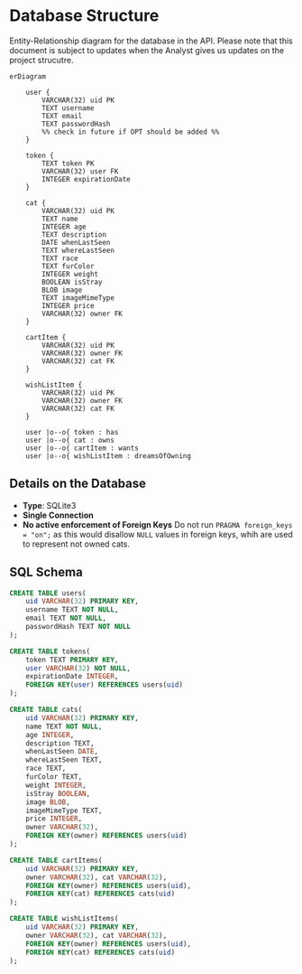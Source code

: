 # Database Structure
Entity-Relationship diagram for the database in the API. Please note that this document is subject to updates when the 
Analyst gives us updates on the project strucutre.
```mermaid
erDiagram

    user {
        VARCHAR(32) uid PK
        TEXT username
        TEXT email
        TEXT passwordHash
        %% check in future if OPT should be added %%
    }
    
    token {
        TEXT token PK
        VARCHAR(32) user FK
        INTEGER expirationDate
    }
        
    cat {
        VARCHAR(32) uid PK
        TEXT name
        INTEGER age
        TEXT description
        DATE whenLastSeen
        TEXT whereLastSeen
        TEXT race
        TEXT furColor
        INTEGER weight
        BOOLEAN isStray
        BLOB image
        TEXT imageMimeType
        INTEGER price
        VARCHAR(32) owner FK
    }
    
    cartItem {
        VARCHAR(32) uid PK
        VARCHAR(32) owner FK
        VARCHAR(32) cat FK
    }

    wishListItem {
        VARCHAR(32) uid PK
        VARCHAR(32) owner FK
        VARCHAR(32) cat FK
    }
    
    user |o--o{ token : has
    user |o--o{ cat : owns
    user |o--o{ cartItem : wants
    user |o--o{ wishListItem : dreamsOfOwning
```

## Details on the Database
- **Type**: SQLite3
- **Single Connection**
- **No active enforcement of Foreign Keys**
    Do not run `PRAGMA foreign_keys = "on";` as this would disallow `NULL` values in foreign keys, whih are used to represent 
    not owned cats.

## SQL Schema
```sql
CREATE TABLE users(
    uid VARCHAR(32) PRIMARY KEY,
    username TEXT NOT NULL,
    email TEXT NOT NULL,
    passwordHash TEXT NOT NULL
);

CREATE TABLE tokens(
    token TEXT PRIMARY KEY,
    user VARCHAR(32) NOT NULL,
    expirationDate INTEGER,
    FOREIGN KEY(user) REFERENCES users(uid)
);

CREATE TABLE cats(
    uid VARCHAR(32) PRIMARY KEY,
    name TEXT NOT NULL,
    age INTEGER,
    description TEXT,
    whenLastSeen DATE,
    whereLastSeen TEXT,
    race TEXT,
    furColor TEXT,
    weight INTEGER,
    isStray BOOLEAN,
    image BLOB,
    imageMimeType TEXT,
    price INTEGER,
    owner VARCHAR(32),
    FOREIGN KEY(owner) REFERENCES users(uid)
);

CREATE TABLE cartItems(
    uid VARCHAR(32) PRIMARY KEY,
    owner VARCHAR(32), cat VARCHAR(32),
    FOREIGN KEY(owner) REFERENCES users(uid),
    FOREIGN KEY(cat) REFERENCES cats(uid)
);

CREATE TABLE wishListItems(
    uid VARCHAR(32) PRIMARY KEY,
    owner VARCHAR(32), cat VARCHAR(32),
    FOREIGN KEY(owner) REFERENCES users(uid),
    FOREIGN KEY(cat) REFERENCES cats(uid)
);

```


